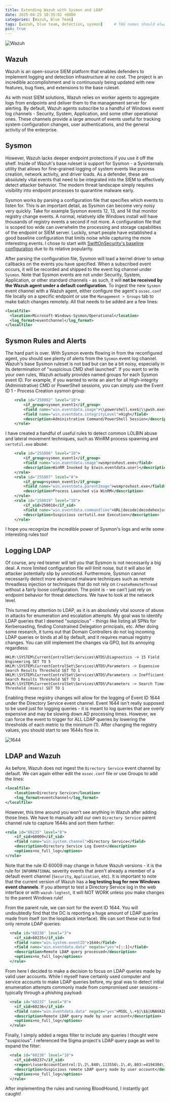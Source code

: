 ```yaml
---
title: Extending Wazuh with Sysmon and LDAP
date: 2025-04-25 10:35:01 +0800
categories: [Wazuh, Blue Team]
tags: [wazuh, blue team, detection, sysmon]     # TAG names should always be lowercase
pin: true
---
```

![Wazuh](/assets/img/wazuh.jpg)

## Wazuh

Wazuh is an open-source SIEM platform that enables defenders to implement logging and detection infrastructure at no cost. The project is an incredible accomplishment and is continuously being updated with new features, bug fixes, and 
extensions to the base ruleset.

As with most SIEM solutions, Wazuh relies on worker agents to aggregate logs from endpoints and deliver them to the management server for alerting. By default, Wazuh agents subscribe to a handful of Windows event log channels - Security, System,
Application, and some other operational ones. These channels provide a large amount of events useful for tracking system configuration changes, user authentications, and the general activity of the enterprise. 

## Sysmon

However, Wazuh lacks deeper endpoint protections if you use it off the shelf. Inside of Wazuh's base ruleset is support for Sysmon - a Sysinternals utility that allows for fine-grained logging of system events like process creation, 
network activity, and driver loads. As a defender, these are absolutely vital events that need to be integrated into the SIEM to effectively detect attacker behavior. The modern threat landscape simply requires visibility into endpoint processes
to quarantine malware early.

Sysmon works by parsing a configuration file that specifies which events to listen for. This is an important detail, as Sysmon can become very noisy very quickly. Take for example Sysmon events 12, 13, and 14 that monitor registry change events.
A normal, relatively idle Windows install will have thousands of registry events a second if not more. A configuration file that is scoped too wide can overwhelm the processing and storage capabilities of the endpoint or SIEM server. Luckily,
smart people have established a good baseline configuration that limits noise while capturing the more interesting events. I chose to start with [SwiftOnSecurity's baseline configuration](https://github.com/SwiftOnSecurity/sysmon-config) due to
its relative popularity.

After parsing the configuration file, Sysmon will load a kernel driver to setup callbacks on the events you have specified. When a subscribed event occurs, it will be recorded and shipped to the event log channel under `Sysmon`. Note that Sysmon
events are not under Security, System, Application, or other standard channels - as such, it will **not be received by the Wazuh agent under a default configuration.** To ingest the new `Sysmon` event channel with a Wazuh agent, either configure
the agent's `ossec.conf` file locally on a specific endpoint or use the `Management > Groups` tab to make batch changes remotely. All that needs to be added are a few lines:

```xml
<localfile>
  <location>Microsoft-Windows-Sysmon/Operational</location>
  <log_format>eventchannel</log_format>
</localfile>
```

## Sysmon Rules and Alerts

The hard part is over. With Sysmon events flowing in from the reconfigured agent, you should see plenty of alerts from the `Sysmon` event log channel. Wazuh's base Sysmon ruleset is not bad but can be a bit noisy, especially in its determination
of "suspicious CMD shell launched". If you want to write your own rules, Wazuh actually provides named groups for each Sysmon event ID. For example, if you wanted to write an alert for all High-integrity (Administrative) CMD or PowerShell sessions,
you can simply use the Event ID 1 - Process Creation sysmon group:

```xml
    <rule id="250002" level="10">
        <if_group>sysmon_event1</if_group>
        <field name="win.eventdata.image">\\powershell.exe$|\\pwsh.exe$|\\cmd.exe$</field>
        <field name="win.eventdata.integrityLevel">High</field>
        <description>Administrative Command/PowerShell Session</description>
    </rule>
```

I have created a handful of useful rules to detect common LOLBIN abuse and lateral movement techniques, such as WinRM process spawning and `certutil.exe` abuse:

```xml
    <rule id="255006" level="10">
        <if_group>sysmon_event1</if_group>
        <field name="win.eventdata.image">wsmprovhost.exe</field>
        <description>WinRM Invoked by $(win.eventdata.user)</description>
    </rule> 
    <rule id="255007" level="8">
        <if_group>sysmon_event1</if_group>
        <field name="win.eventdata.parentImage">wsmprovhost.exe</field>
        <description>Process Launched via WinRM</description>
    </rule>
    <rule id="250019" level="10">
        <if_sid>250018</if_sid>
        <field name="win.eventdata.commandline">URL|decode|decodehex|urlcache|ping</field>
        <description>Suspicious certutil.exe Execution</description>
    </rule>
```

I hope you recognize the incredible power of Sysmon's logs and write some interesting rules too!

## Logging LDAP

Of course, any red teamer will tell you that Sysmon is not necessarily a big deal. A more limited configuration file will limit noise, but it will also let attacker potentially slip by unnoticed. Furthermore, Sysmon cannot necessarily detect
more advanced malware techniques such as remote threadless injection or techniques that do not rely on `CreateRemoteThread` without a fairly loose configuration. The point is - we can't just rely on endpoint behavior for threat detections. We
have to look at the network level.

This turned my attention to LDAP, as it is an absolutely vital source of abuse in attacks for enumeration and escalation attempts. My goal was to identify LDAP queries that I deemed "suspicious" - things like listing all SPNs for Kerberoasting,
finding Constrained Delegation principals, etc. After doing some research, it turns out that Domain Controllers do not log incoming LDAP queries or binds at all by default, and it requires manual registry changes. You can still implement the changes
via GPO, but its annoying regardless:

```
HKLM:\SYSTEM\CurrentControlSet\Services\NTDS\Diagnostics -> 15 Field Engineering SET TO 5
HKLM:\SYSTEM\CurrentControlSet\Services\NTDS\Parameters -> Expensive Search Results Threshold SET TO 1
HKLM:\SYSTEM\CurrentControlSet\Services\NTDS\Parameters -> Inefficient Search Results Threshold SET TO 1
HKLM:\SYSTEM\CurrentControlSet\Services\NTDS\Parameters -> Search Time Threshold (msecs) SET TO 1
```

Enabling these registry changes will allow for the logging of Event ID 1644 under the Directory Service event channel. Event 1644 isn't really supposed to be used just for logging queries - it is meant to log queries that are overly expensive
and may be slowing down AD processing times. However, we can force the event to trigger for ALL LDAP queries by lowering the thresholds of each metric to the minimum (1). After changing the registry values, you should start to see 1644s flow in.

![1644](/assets/img/1644.gif)

## LDAP and Wazuh

As before, Wazuh does not ingest the `Directory Service` event channel by default. We can again either edit the `ossec.conf` file or use Groups to add the lines:

```xml
<localfile>
    <location>Directory Service</location>
    <log_format>eventchannel</log_format>
</localfile>
```

However, this time around you won't see anything in Wazuh after adding those lines. We have to manually add our own `Directory Service` parent channel rule to capture 1644s and sort them further:

```xml
<rule id="60235" level="0">
    <if_sid>60009</if_sid>
    <field name="win.system.channel">Directory Service</field>
    <description>Directory Service Log Event</description>
    <options>no_full_log</options>
</rule>
```

Note that the rule ID 60009 may change in future Wazuh versions - it is the rule for `INFORMATIONAL` severity events that aren't already a member of a default event channel (`Security`, `Application`, etc). It is important to note that the current
version of Wazuh has a **log testing bug for new Windows event channels**. If you attempt to test a Directory Service log in the web interface or with `wazuh-logtest`, it will NOT WORK unless you make changes to the parent Windows rule!

From the parent rule, we can sort for the event ID 1644. You will undoubtedly find that the DC is reporting a huge amount of LDAP queries made from itself (on the loopback interface). We can sort these out to find only remote LDAP queries:

```xml
  <rule id="60236" level="3">
    <if_sid>60235</if_sid>
    <field name="win.system.eventID">1644</field>
    <field name="win.eventdata.data" negate="yes">[::1]</field>
    <description>Remote LDAP query processed</description>
    <options>no_full_log</options>
  </rule>
```

From here I decided to make a decision to focus on LDAP queries made by valid user accounts. While I myself have certainly used computer and service accounts to make LDAP queries before, my goal was to detect initial enumeration attempts commonly
made from compromised user sessions - typically through a phishing payload:

```xml
  <rule id="60237" level="8">
    <if_sid>60236</if_sid>
    <field name="win.eventdata.data" negate="yes">MSOL_\.+$|\$$|UNAVAILABLE$</field>
    <description>Remote LDAP query made by user account</description>
    <options>no_full_log</options>
  </rule>
```

Finally, I simply added a regex filter to include any queries I thought were "suspicious". I referenced the Sigma project's LDAP query page as well to expand the filter:

```xml
  <rule id="60238" level="10">
    <if_sid>60237</if_sid>
    <regex>\(userAccountControl:1\.2\.840\.113556\.1\.4\.803:=4194304\)|\(userAccountControl:1\.2\.840\.113556\.1\.4\.803:=2097152\)|!\(userAccountControl:1\.2\.840\.113556\.1\.4\.803:=1048574\)|\(userAccountControl:1\.2\.840\.113556\.1\.4\.803:=524288\)|\(userAccountControl:1\.2\.840\.113556\.1\.4\.803:=65536\)|\(userAccountControl:1\.2\.840\.113556\.1\.4\.803:=8192\)|\(userAccountControl:1\.2\.840\.113556\.1\.4\.803:=544\)|!\(UserAccountControl:1\.2\.840\.113556\.1\.4\.803:=2\)|msDS-AllowedToActOnBehalfOfOtherIdentity|msDS-AllowedToDelegateTo|msDS-GroupManagedServiceAccount|\(accountExpires=9223372036854775807\)|\(accountExpires=0\)|\(adminCount=1\)|ms-MCS-AdmPwd</regex>
    <description>Suspicious remote LDAP query made by user account</description>
    <options>no_full_log</options>
  </rule>
```

After implementing the rules and running BloodHound, I instantly got caught!
